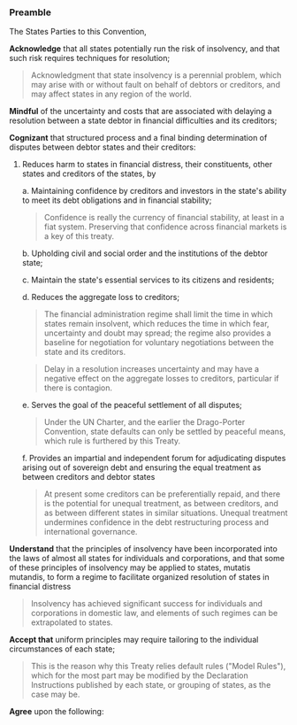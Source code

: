 ### Preamble


The States Parties to this Convention,

**Acknowledge** that all states potentially run the risk of insolvency, and that such risk requires techniques for resolution;


> Acknowledgment that state insolvency is a perennial problem, which may arise with or without fault on behalf of debtors or creditors, and may affect states in any region of the world.


**Mindful** of the uncertainty and costs that are associated with delaying a resolution between a state debtor in financial difficulties and its creditors;


**Cognizant** that structured process and a final binding determination of disputes between debtor states and their creditors:


1. Reduces harm to states in financial distress, their constituents, other states and creditors of the states, by


    a. Maintaining confidence by creditors and investors in the state's ability to meet its debt obligations and in financial stability;


    > Confidence is really the currency of financial stability, at least in a fiat system. Preserving that confidence across financial markets is a key of this treaty.


    b. Upholding civil and social order and the institutions of the debtor state;


    c. Maintain the state's essential services to its citizens and residents;


    d. Reduces the aggregate loss to creditors;


    > The financial administration regime shall limit the time in which states remain insolvent, which reduces the time in which fear, uncertainty and doubt may spread; the regime also provides a baseline for negotiation for voluntary negotiations between the state and its creditors.


    > Delay in a resolution increases uncertainty and may have a negative effect on the aggregate losses to creditors, particular if there is contagion.


    e. Serves the goal of the peaceful settlement of all disputes;


    > Under the UN Charter, and the earlier the Drago-Porter Convention, state defaults can only be settled by peaceful means, which rule is furthered by this Treaty.


    f. Provides an impartial and independent forum for adjudicating disputes arising out of sovereign debt and ensuring the equal treatment as between creditors and debtor states


    > At present some creditors can be preferentially repaid, and there is the potential for unequal treatment, as between creditors, and as between different states in similar situations. Unequal treatment undermines confidence in the debt restructuring process and international governance.


**Understand** that the principles of insolvency have been incorporated into the laws of almost all states for individuals and corporations, and that some of these principles of insolvency may be applied to states, mutatis mutandis, to form a regime to facilitate organized resolution of states in financial distress


> Insolvency has achieved significant success for individuals and corporations in domestic law, and elements of such regimes can be extrapolated to states.


**Accept that** uniform principles may require tailoring to the individual circumstances of each state;


> This is the reason why this Treaty relies default rules ("Model Rules"), which for the most part may be modified by the Declaration Instructions published by each state, or grouping of states, as the case may be.


**Agree** upon the following:
